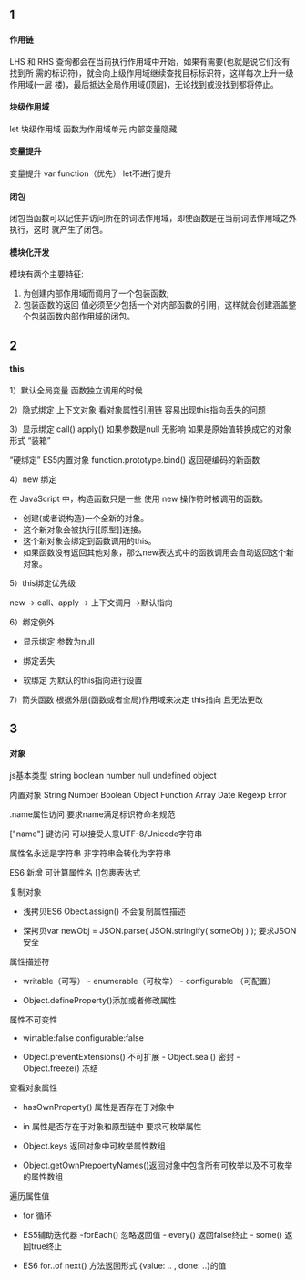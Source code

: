 ## 1

#### 作用链

LHS 和 RHS 查询都会在当前执行作用域中开始，如果有需要\(也就是说它们没有找到所 需的标识符\)，就会向上级作用域继续查找目标标识符，这样每次上升一级作用域\(一层 楼\)，最后抵达全局作用域\(顶层\)，无论找到或没找到都将停止。

#### 块级作用域

let 块级作用域 函数为作用域单元 内部变量隐藏

#### 变量提升

变量提升 var function（优先） let不进行提升

#### 闭包

闭包当函数可以记住并访问所在的词法作用域，即使函数是在当前词法作用域之外执行，这时 就产生了闭包。

#### 模块化开发

模块有两个主要特征:

1. 为创建内部作用域而调用了一个包装函数;
2. 包装函数的返回 值必须至少包括一个对内部函数的引用，这样就会创建涵盖整个包装函数内部作用域的闭包。

## 2

#### this

1）默认全局变量 函数独立调用的时候

2）隐式绑定 上下文对象 看对象属性引用链 容易出现this指向丢失的问题

3）显示绑定 call\(\) apply\(\) 如果参数是null 无影响 如果是原始值转换成它的对象形式 “装箱”

“硬绑定” ES5内置对象 function.prototype.bind\(\) 返回硬编码的新函数

4）new 绑定

在 JavaScript 中，构造函数只是一些 使用 new 操作符时被调用的函数。

- 创建\(或者说构造\)一个全新的对象。  
- 这个新对象会被执行\[\[原型\]\]连接。  
- 这个新对象会绑定到函数调用的this。  
- 如果函数没有返回其他对象，那么new表达式中的函数调用会自动返回这个新对象。

5）this绑定优先级

new -&gt; call、apply -&gt; 上下文调用 -&gt;默认指向

6）绑定例外

- 显示绑定 参数为null

- 绑定丢失

- 软绑定 为默认的this指向进行设置

7）箭头函数 根据外层\(函数或者全局\)作用域来决定 this指向 且无法更改

## 3

#### 对象

js基本类型 string boolean number null undefined object

内置对象 String Number Boolean Object Function Array Date Regexp Error

.name属性访问 要求name满足标识符命名规范

\["name"\] 键访问 可以接受人意UTF-8/Unicode字符串

属性名永远是字符串 非字符串会转化为字符串

ES6 新增 可计算属性名 \[\]包裹表达式

复制对象

- 浅拷贝ES6 Obect.assign\(\) 不会复制属性描述

- 深拷贝var newObj = JSON.parse\( JSON.stringify\( someObj \) \); 要求JSON安全

属性描述符

- writable（可写） - enumerable（可枚举） - configurable （可配置）

- Object.defineProperty\(\)添加或者修改属性

属性不可变性

- wirtable:false configurable:false

- Object.preventExtensions\(\) 不可扩展 - Object.seal\(\) 密封 - Object.freeze\(\) 冻结

查看对象属性

- hasOwnProperty\(\) 属性是否存在于对象中

- in 属性是否存在于对象和原型链中 要求可枚举属性

- Object.keys 返回对象中可枚举属性数组

- Object.getOwnPrepoertyNames\(\)返回对象中包含所有可枚举以及不可枚举的属性数组

遍历属性值

- for 循环

- ES5辅助迭代器 -forEach\(\) 忽略返回值 - every\(\) 返回false终止 - some\(\) 返回true终止

- ES6 for..of next\(\) 方法返回形式 {value: .. , done: ..}的值

